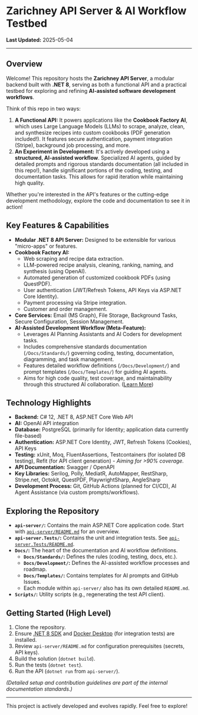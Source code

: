 # Zarichney API Server & AI Workflow Testbed

**Last Updated:** 2025-05-04

---

## Overview

Welcome! This repository hosts the **Zarichney API Server**, a modular backend built with **.NET 8**, serving as both a functional API and a practical testbed for exploring and refining **AI-assisted software development workflows**.

Think of this repo in two ways:

1.  **A Functional API:** It powers applications like the **Cookbook Factory AI**, which uses Large Language Models (LLMs) to scrape, analyze, clean, and synthesize recipes into custom cookbooks (PDF generation included!). It features secure authentication, payment integration (Stripe), background job processing, and more.
2.  **An Experiment in Development:** It's actively developed using a **structured, AI-assisted workflow**. Specialized AI agents, guided by detailed prompts and rigorous standards documentation (all included in this repo!), handle significant portions of the coding, testing, and documentation tasks. This allows for rapid iteration while maintaining high quality.

Whether you're interested in the API's features or the cutting-edge development methodology, explore the code and documentation to see it in action!

## Key Features & Capabilities

* **Modular .NET 8 API Server:** Designed to be extensible for various "micro-apps" or features.
* **Cookbook Factory AI:**
    * Web scraping and recipe data extraction.
    * LLM-powered recipe analysis, cleaning, ranking, naming, and synthesis (using OpenAI).
    * Automated generation of customized cookbook PDFs (using QuestPDF).
    * User authentication (JWT/Refresh Tokens, API Keys via ASP.NET Core Identity).
    * Payment processing via Stripe integration.
    * Customer and order management.
* **Core Services:** Email (MS Graph), File Storage, Background Tasks, Secure Configuration, Session Management.
* **AI-Assisted Development Workflow (Meta-Feature):**
    * Leverages AI Planning Assistants and AI Coders for development tasks.
    * Includes comprehensive standards documentation (`/Docs/Standards/`) governing coding, testing, documentation, diagramming, and task management.
    * Features detailed workflow definitions (`/Docs/Development/`) and prompt templates (`/Docs/Templates/`) for guiding AI agents.
    * Aims for high code quality, test coverage, and maintainability through this structured AI collaboration. ([Learn More](./Docs/Development/README.md))

## Technology Highlights

* **Backend:** C# 12, .NET 8, ASP.NET Core Web API
* **AI:** OpenAI API integration
* **Database:** PostgreSQL (primarily for Identity; application data currently file-based)
* **Authentication:** ASP.NET Core Identity, JWT, Refresh Tokens (Cookies), API Keys
* **Testing:** xUnit, Moq, FluentAssertions, Testcontainers (for isolated DB testing), Refit (for API client generation) - *Aiming for >90% coverage.*
* **API Documentation:** Swagger / OpenAPI
* **Key Libraries:** Serilog, Polly, MediatR, AutoMapper, RestSharp, Stripe.net, Octokit, QuestPDF, PlaywrightSharp, AngleSharp
* **Development Process:** Git, GitHub Actions (planned for CI/CD), AI Agent Assistance (via custom prompts/workflows).

## Exploring the Repository

* **`api-server/`:** Contains the main ASP.NET Core application code. Start with [`api-server/README.md`](./api-server/README.md) for an overview.
* **`api-server.Tests/`:** Contains the unit and integration tests. See [`api-server.Tests/README.md`](./api-server.Tests/README.md).
* **`Docs/`:** The heart of the documentation and AI workflow definitions.
    * **`Docs/Standards/`:** Defines the rules (coding, testing, docs, etc.).
    * **`Docs/Development/`:** Defines the AI-assisted workflow processes and roadmap.
    * **`Docs/Templates/`:** Contains templates for AI prompts and GitHub Issues.
    * Each module within `api-server/` also has its own detailed `README.md`.
* **`Scripts/`:** Utility scripts (e.g., regenerating the test API client).

## Getting Started (High Level)

1.  Clone the repository.
2.  Ensure [.NET 8 SDK](https://dotnet.microsoft.com/download/dotnet/8.0) and [Docker Desktop](https://www.docker.com/products/docker-desktop/) (for integration tests) are installed.
3.  Review `api-server/README.md` for configuration prerequisites (secrets, API keys).
4.  Build the solution (`dotnet build`).
5.  Run the tests (`dotnet test`).
6.  Run the API (`dotnet run` from `api-server/`).

*(Detailed setup and contribution guidelines are part of the internal documentation standards.)*

---

This project is actively developed and evolves rapidly. Feel free to explore!